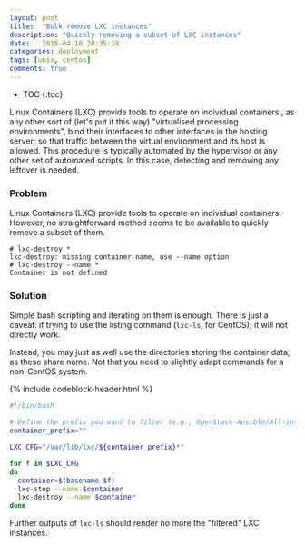 ```yaml
---
layout: post
title:  "Bulk remove LXC instances"
description: "Quickly removing a subset of LXC instances"
date:   2018-04-18 20:35:18
categories: deployment
tags: [unix, centos]
comments: true
---
```


* TOC
{:toc}

Linux Containers (LXC) provide tools to operate on individual containers., as any other sort of (let's put it this way) "virtualised processing environments", bind their interfaces to other interfaces in the hosting server; so that traffic between the virtual environment and its host is allowed. This procedure is typically automated by the hypervisor or any other set of automated scripts. In this case, detecting and removing any leftover is needed.

<!--more-->

### Problem

Linux Containers (LXC) provide tools to operate on individual containers. However, no straightforward method seems to be available to quickly remove a subset of them.

```
# lxc-destroy *
lxc-destroy: missing container name, use --name option
# lxc-destroy --name *
Container is not defined
```

### Solution

Simple bash scripting and iterating on them is enough. There is just a caveat: if trying to use the listing command (<code>lxc-ls</code>, for CentOS); it will not directly work.

Instead, you may just as well use the directories storing the container data; as these share name. Not that you need to slightly adapt commands for a non-CentOS system.

{% include codeblock-header.html %}
```bash
#!/bin/bash

# Define the prefix you want to filter (e.g., OpenStack-Ansible/All-in-One uses "aio" as a prefix for every of its LXCs)
container_prefix=""

LXC_CFG="/var/lib/lxc/${container_prefix}*"

for f in $LXC_CFG
do
  container=$(basename $f)
  lxc-stop --name $container
  lxc-destroy --name $container
done
```

Further outputs of <code>lxc-ls</code> should render no more the "filtered" LXC instances.
